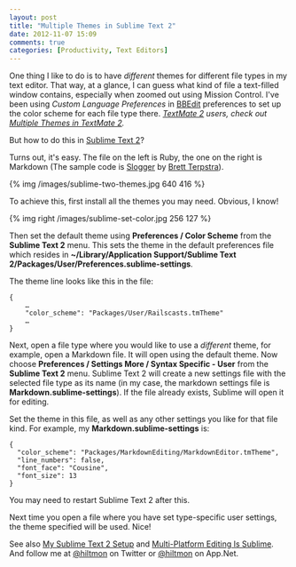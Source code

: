 ```yaml
---
layout: post
title: "Multiple Themes in Sublime Text 2"
date: 2012-11-07 15:09
comments: true
categories: [Productivity, Text Editors]
---
```


One thing I like to do is to have *different* themes for different file types in my text editor. That way, at a glance, I can guess what kind of file a text-filled window contains, especially when zoomed out using Mission Control. I've been using *Custom Language Preferences* in [BBEdit](http://click.linksynergy.com/fs-bin/stat?id=V41G*FiMqjc&offerid=146261&type=3&subid=0&tmpid=1826&RD_PARM1=https%253A%252F%252Fitunes.apple.com%252Fus%252Fapp%252Fbbedit%252Fid404009241%253Fmt%253D12%2526uo%253D4%2526partnerId%253D30) preferences to set up the color scheme for each file type there. *[TextMate 2](https://github.com/textmate/textmate) users, check out [Multiple Themes in TextMate 2](https://hiltmon.com/blog/2013/02/22/multiple-themes-in-textmate-2/).*


But how to do this in [Sublime Text 2](http://www.sublimetext.com)?

Turns out, it's easy. The file on the left is Ruby, the one on the right is Markdown (The sample code is [Slogger](http://ttscoff.github.com/Slogger/) by [Brett Terpstra](https://twitter.com/ttscoff)).

{% img /images/sublime-two-themes.jpg 640 416 %}

To achieve this, first install all the themes you may need. Obvious, I know!

{% img right /images/sublime-set-color.jpg 256 127 %}

Then set the default theme using **Preferences / Color Scheme** from the **Sublime Text 2** menu.  This sets the theme in the default  preferences file which resides in **~/Library/Application Support/Sublime Text 2/Packages/User/Preferences.sublime-settings**.

The theme line looks like this in the file:

```
{
	…
	"color_scheme": "Packages/User/Railscasts.tmTheme"
	… 
}
```

Next, open a file type where you would like to use a *different* theme, for example, open a Markdown file. It will open using the default theme. Now choose **Preferences / Settings More / Syntax Specific - User** from the **Sublime Text 2** menu. Sublime Text 2 will create a new settings file with the selected file type as its name (in my case, the markdown settings file is **Markdown.sublime-settings**). If the file already exists, Sublime will open it for editing.  

Set the theme in this file, as well as any other settings you like for that file kind.  For example, my **Markdown.sublime-settings** is:

```
{
  "color_scheme": "Packages/MarkdownEditing/MarkdownEditor.tmTheme",
  "line_numbers": false,
  "font_face": "Cousine",
  "font_size": 13
}
```

You may need to restart Sublime Text 2 after this.

Next time you open a file where you have set type-specific user settings, the theme specified will be used. Nice!

See also [My Sublime Text 2 Setup](https://hiltmon.com/blog/2012/08/14/my-sublime-text-2-setup/) and [Multi-Platform Editing Is Sublime](https://hiltmon.com/blog/2012/11/26/multi-platform-editing-is-sublime/). And follow me at [@hiltmon](https://twitter.com/hiltmon) on Twitter or [@hiltmon](https://alpha.app.net/hiltmon) on App.Net.
